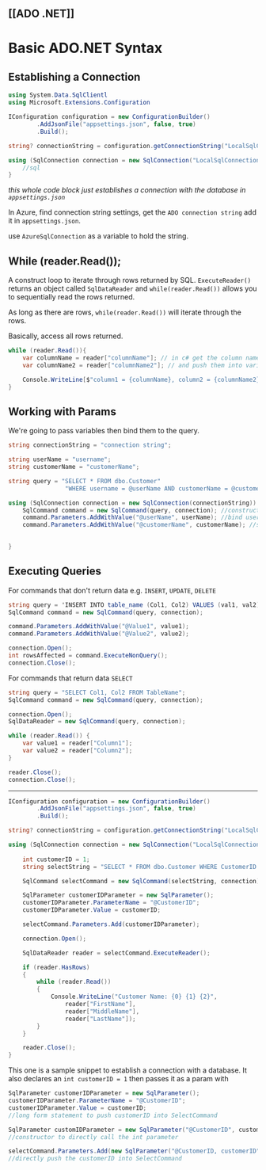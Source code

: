 [[ADO .NET]]
---

# Basic ADO.NET Syntax

## Establishing a Connection

```csharp
using System.Data.SqlClientl
using Microsoft.Extensions.Configuration

IConfiguration configuration = new ConfigurationBuilder()
		.AddJsonFile("appsettings.json", false, true)
		.Build();

string? connectionString = configuration.getConnectionString("LocalSqlConnection");

using (SqlConnection connection = new SqlConnection("LocalSqlConnection")) {
	//sql
}
```

*this whole code block just establishes a connection with the database in `appsettings.json`*

In Azure, find connection string settings, get the `ADO connection string` add it in `appsettings.json`.

use `AzureSqlConnection` as a variable to hold the string.

## While (reader.Read());

A construct loop to iterate through rows returned by SQL. `ExecuteReader()` returns an object called `SqlDataReader` and `while(reader.Read())` allows you to sequentially read the rows returned.

As long as there are rows, `while(reader.Read())` will iterate through the rows.

Basically, access all rows returned.

```csharp
while (reader.Read()){ 
	var columnName = reader["columnName"]; // in c# get the column name per row
	var columnName2 = reader["columnName2"]; // and push them into variables 

	Console.WriteLine[$"column1 = {columnName}, column2 = {columnName2}"];
}
```

## Working with Params

We're going to pass variables then bind them to the query.

```csharp
string connectionString = "connection string";

string userName = "username";
string customerName = "customerName";

string query = "SELECT * FROM dbo.Customer"
				"WHERE username = @userName AND customerName = @customerName";

using (SqlConnection connection = new SqlConnection(connectionString)) { // establish connection
	SqlCommand command = new SqlCommand(query, connection); //construct sql command
	command.Parameters.AddWithValue("@userName", userName); //bind userName var with @userName query
	command.Parameters.AddWithValue("@customerName", customerName); //same thing here

	
}
```

## Executing Queries

For commands that don't return data e.g. `INSERT`, `UPDATE`, `DELETE`

```csharp
string query = 'INSERT INTO table_name (Col1, Col2) VALUES (val1, val2)';
SqlCommand command = new SqlCommand(query, connection);

command.Parameters.AddWithValue("@Value1", value1);
command.Parameters.AddWithValue("@Value2", value2);

connection.Open();
int rowsAffected = command.ExecuteNonQuery();
connection.Close();
```

For commands that return data `SELECT`

```csharp
string query = "SELECT Col1, Col2 FROM TableName";
SqlCommand command = new SqlCommand(query, connection);

connection.Open();
SqlDataReader = new SqlCommand(query, connection);

while (reader.Read()) {
	var value1 = reader["Column1"];
	var value2 = reader["Column2"];
}

reader.Close();
connection.Close();
```

------

```csharp
IConfiguration configuration = new ConfigurationBuilder()
		.AddJsonFile("appsettings.json", false, true)
		.Build();

string? connectionString = configuration.getConnectionString("LocalSqlConnection");

using (SqlConnection connection = new SqlConnection("LocalSqlConnection")) {
	
	int customerID = 1;
	string selectString = "SELECT * FROM dbo.Customer WHERE CustomerID = @CustomerID";

	SqlCommand selectCommand = new SqlCommand(selectString, connection);

	SqlParameter customerIDParameter = new SqlParameter();
	customerIDParameter.ParameterName = "@CustomerID";
	customerIDParameter.Value = customerID;

	selectCommand.Parameters.Add(customerIDParameter);

	connection.Open();

	SqlDataReader reader = selectCommand.ExecuteReader();

	if (reader.HasRows)
	{
		while (reader.Read())
		{
			Console.WriteLine("Customer Name: {0} {1} {2}",
				reader["FirstName"],
				reader["MiddleName"],
				reader["LastName"]);
		}
	}

	reader.Close();
}
```

This one is a sample snippet to establish a connection with a database. It also declares an `int customerID = 1` then passes it as a param with

```csharp
SqlParameter customerIDParameter = new SqlParameter();
customerIDParameter.ParameterName = "@CustomerID";
customerIDParameter.Value = customerID;
//long form statement to push customerID into SelectCommand

SqlParameter customIDParameter = new SqlParameter("@CustomerID", customerID);
//constructor to directly call the int parameter

selectCommand.Parameters.Add(new SqlParameter("@CustomerID, customerID")); 
//directly push the customerID into SelectCommand
```
